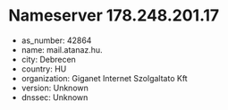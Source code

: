 # Nameserver 178.248.201.17

* as_number: 42864
* name: mail.atanaz.hu.
* city: Debrecen
* country: HU
* organization: Giganet Internet Szolgaltato Kft
* version: Unknown
* dnssec: Unknown
